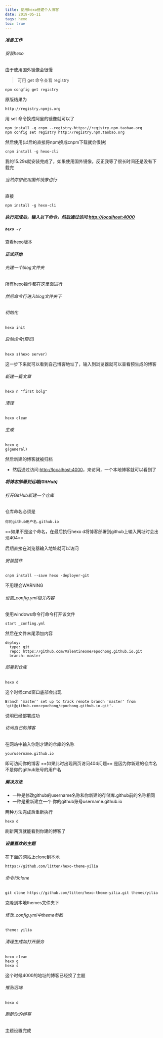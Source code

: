 ```yaml
---
title: 使用hexo搭建个人博客
date: 2019-05-11
tags: hexo
toc: true
---
```

<!-- more -->

##### 准备工作
######  安装hexo
 由于使用国外镜像会很慢

> 可用 get 命令查看 registry

```
npm congfig get registry
```

原版结果为


```
http://registry.npmjs.org
```

用 set 命令换成阿里的镜像就可以了

```
npm install -g cnpm --registry-https://registry.npm.taobao.org
npm config set registry http://registry.npm.taobao.org
```
然后使用(以后的直接将npm换成cnpm下载就会很快)

```
cnpm install -g hexo-cli
```
我的15.29s就安装完成了，如果使用国外镜像，反正我等了很长时间还是没有下载完
###### 当然你想使用国外镜像也行
直接

```
npm install -g hexo-cli
```

##### 执行完成后，输入以下命令，然后通过访问:[http://localhost:4000](http://localhost:4000/)

##### `hexo -v`

查看hexo版本

##### 正式开始

###### 先建一个blog文件夹
所有hexo操作都在这里面进行
###### 然后命令行进入blog文件夹下

###### 初始化

```
hexo init
```
###### 启动命令(预览)

```
hexo s(hexo server)
```
这一步下来就可以看到自己博客地址了，输入到浏览器就可以查看预生成的博客
###### 新建一篇文章

```
hexo n "first bolg"
```
###### 清理

```
hexo clean
```
###### 生成

```
hexo g
g(general)
```
然后新建的博客就被归档

- 然后通过访问:[http://localhost:4000](http://localhost:4000/)，来访问，一个本地博客就可以看到了

##### 将博客部署到远端(GitHub)
###### 打开GitHub新建一个仓库
仓库命名必须是

```
你的github用户名.github.io
```
==如果不是这个命名，在最后执行hexo d将博客部署到github上输入网址时会出现404==

后期直接在浏览器输入地址就可以访问
###### 安装插件

```
cnpm install --save hexo -deployer-git
```
不用理会WARNING
###### 设置_config.yml相关内容
使用windows命令行命令打开该文件

```
start _confing.yml
```
然后在文件末尾添加内容

```
deploy:
  type: git
  repo: https://github.com/Valentineone/epochong.github.io.git
  branch: master
```
###### 部署到仓库

```
hexo d
```
这个时候cmd窗口底部会出现

```
Branch 'master' set up to track remote branch 'master' from 'git@github.com:epochong/epochong.github.io.git'.
```
说明已经部署成功
###### 访问自己的博客
在网站中输入你刚才建的仓库的名称

```
yourusername.github.io
```
即可访问你的博客
==如果此时出现网页访问404问题==
是因为你新建的仓库名不是你的github账号的用户名

##### 解决方法
- 一种是修改github的username名称和你新建的存储库.github前的名称相同
- 一种是重新建立一个 你的github账号username.github.io

两种方法完成后重新执行
```
hexo d
```
刷新网页就能看到你建的博客了

##### 设置喜欢的主题
在下面的网站上clone到本地
```
https://github.com/litten/hexo-theme-yilia
```
###### 命令行clone

```
git clone https://github.com/litten/hexo-theme-yilia.git themes/yilia
```
克隆到本地themes文件夹下
###### 修改_config.yml中theme参数

```
theme: yilia
```

###### 清理生成加打开服务

```
hexo clean
hexo g
hexo s
```
这个时候4000的地址的博客已经换了主题
###### 推到远端

```
hexo d
```

###### 刷新你的博客
主题设置完成